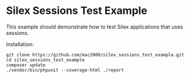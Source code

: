 Silex Sessions Test Example
===========================

This example should demonstrate how to test Silex applications that uses sessions.

Installation:

    git clone https://github.com/mac2000/silex_sessions_test_example.git
    cd silex_sessions_test_example
    composer update
    ./vendor/bin/phpunit --coverage-html ./report